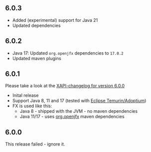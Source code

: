 ## 6.0.3
* Added (experimental) support for Java 21
* Updated dependencies

## 6.0.2
* Java 17: Updated ``org.openjfx`` dependencies to ``17.0.2``
* Updated maven plugins

## 6.0.1
Please take a look at the [XAPI-changelog for version 6.0.0](https://github.com/xdev-software/xapi/blob/develop/CHANGELOG.md#600)

* Inital release 
* Support Java 8, 11 and 17 (tested with [Eclipse Temurin/Adoptium](https://adoptium.net/))
* FX is used like this:
  * Java 8 - shipped with the JVM - no maven dependencies
  * Java 11/17 - uses [org.openjfx](https://openjfx.io/openjfx-docs/) maven dependencies

## 6.0.0
This release failed - ignore it.
